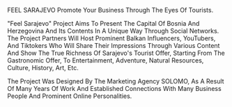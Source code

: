 
FEEL SARAJEVO
Promote Your Business Through The Eyes Of Tourists.

"Feel Sarajevo" Project Aims To Present The Capital Of Bosnia And Herzegovina And Its Contents In A Unique Way Through Social Networks.
The Project Partners Will Host Prominent Balkan Influencers, YouTubers, And Tiktokers Who Will Share Their Impressions Through Various Content And Show The True Richness Of Sarajevo's Tourist Offer, Starting From The Gastronomic Offer, To Entertainment, Adventure, Natural Resources, Culture, History, Art, Etc.

The Project Was Designed By The Marketing Agency SOLOMO, As A Result Of Many Years Of Work And Established Connections With Many Business People And Prominent Online Personalities.
